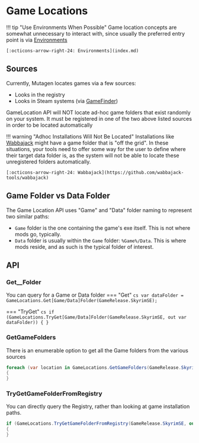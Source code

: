 # Game Locations
!!! tip "Use Environments When Possible"
    Game location concepts are somewhat unnecessary to interact with, since usually the preferred entry point is via [Environments](index.md)

    [:octicons-arrow-right-24: Environments](index.md)


## Sources
Currently, Mutagen locates games via a few sources:

- Looks in the registry
- Looks in Steam systems (via [GameFinder](https://github.com/erri120/GameFinder))

GameLocation API will NOT locate ad-hoc game folders that exist randomly on your system.  It must be registered in one of the two above listed sources in order to be located automatically

!!! warning "Adhoc Installations Will Not Be Located"
    Installations like [Wabbajack](https://github.com/wabbajack-tools/wabbajack) might have a game folder that is "off the grid".  In these situations, your tools need to offer some way for the user to define where their target data folder is, as the system will not be able to locate these unregistered folders automatically.

    [:octicons-arrow-right-24: Wabbajack](https://github.com/wabbajack-tools/wabbajack)


## Game Folder vs Data Folder
The Game Location API uses "Game" and "Data" folder naming to represent two similar paths:

- `Game` folder is the one containing the game's exe itself.  This is not where mods go, typically.
- `Data` folder is usually within the `Game` folder: `%Game%/Data`.  This is where mods reside, and as such is the typical folder of interest.

## API
### Get__Folder
You can query for a Game or Data folder
=== "Get"
    ```cs
    var dataFolder = GameLocations.Get[Game/Data]Folder(GameRelease.SkyrimSE);
    ```

=== "TryGet"
    ```cs
    if (GameLocations.TryGet[Game/Data]Folder(GameRelease.SkyrimSE, out var dataFolder))
    {
    }
    ```

### GetGameFolders
There is an enumerable option to get all the Game folders from the various sources
```cs
foreach (var location in GameLocations.GetGameFolders(GameRelease.SkyrimSE))
{
}
```

### TryGetGameFolderFromRegistry
You can directly query the Registry, rather than looking at game installation paths.
```cs
if (GameLocations.TryGetGameFolderFromRegistry(GameRelease.SkyrimSE, out var gameFolder))
{
}
```